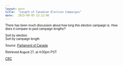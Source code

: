 ```yaml
---
layout: post
title:  "Length of Canadian Election Campaigns"
date:   2015-09-05 13:12:00
---
```


There has been much discussion about how long this election campaign is. How does it compare to past campaign lengths?

<style>

body {
  font: 10px sans-serif;
}

</style>

<script src="http://d3js.org/d3.v3.min.js"></script>
<!--<script src="{{ site.baseurl }}/d3.min.js"></script>-->
<script>

(function() {
	


var margin = {top: 80, right: 20, bottom: 30, left: 40},
    width = 800 - margin.left - margin.right,
    height = 500 - margin.top - margin.bottom;

var x = d3.scale.ordinal()
    .rangeRoundBands([0, width], .1);

var y = d3.scale.linear()
    .rangeRound([height, 0]);

var color = d3.scale.ordinal()
    .range(["#98abc5", "#8a89a6", "#7b6888", "#6b486b", "#a05d56", "#d0743c", "#ff8c00"]);

var xAxis = d3.svg.axis()
    .scale(x)
    .orient("bottom");

var yAxis = d3.svg.axis()
    .scale(y)
    .orient("left")
    .tickFormat(d3.format(".2s"));

var svg = d3.select(".chart").append("svg")
    .attr("width", width + margin.left + margin.right)
    .attr("height", height + margin.top + margin.bottom)
  .append("g")
    .attr("transform", "translate(" + margin.left + "," + margin.top + ")");
	
		console.log("hello!");

d3.csv("{{ site.baseurl }}/data/data.csv", function(error, data) {
  if (error) throw error;

  color.domain(d3.keys(data[0]).filter(function(key) { return key !== "Election"; }));

	// Assign new data types
  data.forEach(function(d) {
    var y0 = 0;
    d.ages = color.domain().map(function(name) { return {name: name, y0: y0, y1: y0 += +d[name]}; });
    d.total = d.ages[d.ages.length - 1].y1;
  });

  //data.sort(function(a, b) { return b.total - a.total; });

  x.domain(data.map(function(d) { return d.Election; }));
  y.domain([0, d3.max(data, function(d) { return d.total; })]);

  // X axis
  svg.append("g")
      .attr("class", "x axis")
      .attr("transform", "translate(0," + height + ")")
      .call(xAxis);

  // Y axis
  svg.append("g")
      .attr("class", "y axis")
      .call(yAxis)
    .append("text")
      .attr("transform", "rotate(-90)")
      .attr("y", 6)
      .attr("dy", ".71em")
      .style("text-anchor", "end")
      .text("");

  // Create state data, align it horizontally
  var state = svg.selectAll(".state")
      .data(data)
    .enter().append("g")
      .attr("class", "stateBar")
      .attr("transform", function(d) { return "translate(" + x(d.Election) + ",0)"; });

  // Position state data
  state.selectAll("rect")
      .data(function(d) { return d.ages; })
    .enter().append("rect")
      .attr("width", x.rangeBand())
	  .attr("y", 0)
	  .attr("height", 0)
      .style("fill", function(d) { return color(d.name); })
	  .attr("class", "databar");
	  
  // Create bar labels
  state.append("text")
	  .attr("x", 2)
	  .attr("y", 0)
	  .text(function(d) { return d.total; });
	  
  state.transition()
	  .delay(function(d, i) {return i * 8})
	  .selectAll("rect")
	  .attr("y", function(d) {  return y(d.y1); })
	  .attr("height", function(d) { return y(d.y0) - y(d.y1); });
	  
  state.transition()
	  .delay(function(d, i) {return i * 8})
	  .selectAll("text")
  	  .attr("y", function(d) { return y(d.total) - 5; });
	  
  // The arrow that controls sorting
  /*var columnLabel = d3.selectAll(".sortOpt")
      .datum(function() { return this.getAttribute("data-key"); })
      .on("click", clicked)*/

  // Create legend groups
  var legend = svg.selectAll(".legend")
      .data(color.domain().slice().reverse())
    .enter().append("g")
      .attr("class", "legend")
      .attr("transform", function(d, i) { return "translate(0," + i * 20 + ")"; });

  // Draw legend boxes
  legend.append("rect")
      .attr("x", width - 18)
      .attr("width", 18)
      .attr("height", 18)
      .style("fill", color);

  // Draw legend text
  legend.append("text")
      .attr("x", width - 24)
      .attr("y", 9)
      .attr("dy", ".35em")
      .style("text-anchor", "end")
      .text(function(d) { return d; });

});

})()

</script>

<div class="controls">
	<div class="sorting">
		<div class="sortOpt" data-key="Election">Sort by election</div>
		<div class="sortOpt" data-key="Length">Sort by campaign length</div>
	</div>
</div>
<div class="chart"></div>

Source: [Parliament of Canada](http://www.parl.gc.ca/about/parliament/PARLINFO/infography/LengthFederalElection-e.htm)

Retrieved August 27, at 4:00pm PST

[CBC](http://www.cbc.ca/news/politics/canada-election-2015-stephen-harper-confirms-start-of-11-week-federal-campaign-1.3175136)

